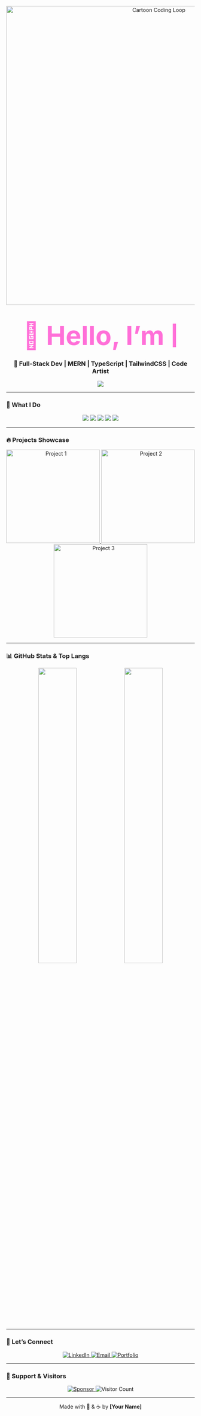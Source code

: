 <!-- Top Banner: Cartoon Coding Loop -->
<p align="center">
  <img src="https://media.giphy.com/media/L0uffmoxb3GSI/giphy.gif" alt="Cartoon Coding Loop" width="800"/>
</p>

<!-- Name + Marquee -->
<h1 align="center">
  <marquee behavior="alternate" scrollamount="10" style="width:80%; color:#FF6FD8; font-size:2.5em;">
    👋 Hello, I’m [Your Name]! 👋
  </marquee>
</h1>
<h3 align="center">🚀 Full-Stack Dev | MERN | TypeScript | TailwindCSS | Code Artist</h3>

<p align="center">
  <img src="https://readme-typing-svg.herokuapp.com?font=Fira+Code&size=26&pause=1000&center=true&width=700&lines=Crafting+beautiful+web+experiences.;Writing+scalable+and+clean+code.;Always+learning+new+tech!"/>
</p>

---

### 🌈 What I Do
<p align="center">
  <img src="https://img.shields.io/badge/Frontend-🎨-gradient?style=for-the-badge&logo=react&logoColor=white&gradient=blue,cyan"/>
  <img src="https://img.shields.io/badge/Backend-🔧-gradient?style=for-the-badge&logo=node.js&logoColor=white&gradient=green,teal"/>
  <img src="https://img.shields.io/badge/Styling-💅-gradient?style=for-the-badge&logo=tailwind-css&logoColor=white&gradient=indigo,cyan"/>
  <img src="https://img.shields.io/badge/Database-🗄️-gradient?style=for-the-badge&logo=mongodb&logoColor=white&gradient=green,olive"/>
  <img src="https://img.shields.io/badge/Tools-⚙️-gradient?style=for-the-badge&logo=github&logoColor=white&gradient=purple,pink"/>
</p>

---

### 🔥 Projects Showcase
<p align="center">
  <a href="https://github.com/your-username/project-1">
    <img src="https://media.giphy.com/media/3o7aD4V5cH5XaHcGys/giphy.gif" alt="Project 1" width="250"/>
  </a>
  <a href="https://github.com/your-username/project-2">
    <img src="https://media.giphy.com/media/3oEjI6SIIHBdRxXI40/giphy.gif" alt="Project 2" width="250"/>
  </a>
  <a href="https://github.com/your-username/project-3">
    <img src="https://media.giphy.com/media/l2JehQ2GitHGdVG9y/giphy.gif" alt="Project 3" width="250"/>
  </a>
</p>

---

### 📊 GitHub Stats & Top Langs

<p align="center">
  <img src="https://github-readme-stats.vercel.app/api?username=Ck07860786&show_icons=true&theme=react&count_private=true&hide_border=true" width="45%" />
  <img src="https://github-readme-stats.vercel.app/api/top-langs/?username=Ck07860786&layout=compact&theme=react&hide_border=true" width="45%" />
</p>

---

### 💌 Let’s Connect
<p align="center">
  <a href="https://www.linkedin.com/in/your-linkedin/">
    <img src="https://img.shields.io/badge/LinkedIn-Connect-blue?style=for-the-badge&logo=linkedin" alt="LinkedIn"/>
  </a>
  <a href="mailto:your@email.com">
    <img src="https://img.shields.io/badge/Email-Send-red?style=for-the-badge&logo=gmail" alt="Email"/>
  </a>
  <a href="https://yourportfolio.com/">
    <img src="https://img.shields.io/badge/Portfolio-Visit-black?style=for-the-badge&logo=vercel" alt="Portfolio"/>
  </a>
</p>

---

### 🌟 Support & Visitors

<p align="center">
  <a href="https://github.com/sponsors/your-username">
    <img src="https://img.shields.io/badge/Sponsor-❤️-ff69b4?style=for-the-badge&logo=github-sponsors" alt="Sponsor"/>
  </a>
  <img src="https://visitor-badge.glitch.me/badge?page_id=Ck07860786.Ck07860786" alt="Visitor Count"/>
</p>

---

<p align="center">
  Made with 💖 &amp; ☕ by <strong>[Your Name]</strong>
</p>

